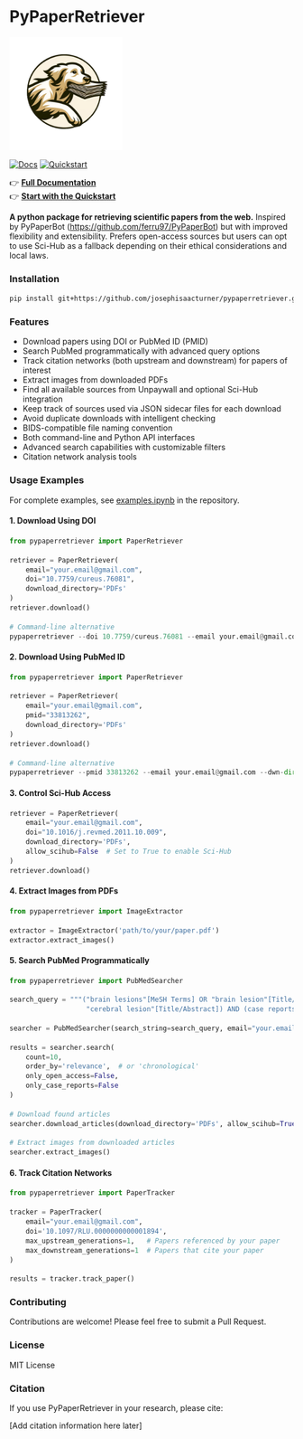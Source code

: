 # PyPaperRetriever

<img src="logo.png" width="200">

[![Docs](https://img.shields.io/badge/Docs-Read%20the%20docs-blue?logo=readthedocs)](https://josephiturner.com/pypaperretriever/)
[![Quickstart](https://img.shields.io/badge/Quickstart-5%20min-brightgreen)](https://josephiturner.com/pypaperretriever/quickstart/)

👉 **[Full Documentation](https://josephiturner.com/pypaperretriever/)**  
👉 **[Start with the Quickstart](https://josephiturner.com/pypaperretriever/quickstart/)**

**A python package for retrieving scientific papers from the web.** Inspired by PyPaperBot (https://github.com/ferru97/PyPaperBot) but with improved flexibility and extensibility. Prefers open-access sources but users can opt to use Sci-Hub as a fallback depending on their ethical considerations and local laws.

### Installation
    
```bash
pip install git+https://github.com/josephisaacturner/pypaperretriever.git
```

### Features

- Download papers using DOI or PubMed ID (PMID)
- Search PubMed programmatically with advanced query options
- Track citation networks (both upstream and downstream) for papers of interest
- Extract images from downloaded PDFs
- Find all available sources from Unpaywall and optional Sci-Hub integration
- Keep track of sources used via JSON sidecar files for each download
- Avoid duplicate downloads with intelligent checking
- BIDS-compatible file naming convention
- Both command-line and Python API interfaces
- Advanced search capabilities with customizable filters
- Citation network analysis tools

### Usage Examples

For complete examples, see [examples.ipynb](examples.ipynb) in the repository.

#### 1. Download Using DOI

```python
from pypaperretriever import PaperRetriever

retriever = PaperRetriever(
    email="your.email@gmail.com",
    doi="10.7759/cureus.76081",
    download_directory='PDFs'
)
retriever.download()

# Command-line alternative
pypaperretriever --doi 10.7759/cureus.76081 --email your.email@gmail.com --dwn-dir PDFs
```

#### 2. Download Using PubMed ID

```python
from pypaperretriever import PaperRetriever

retriever = PaperRetriever(
    email="your.email@gmail.com",
    pmid="33813262",
    download_directory='PDFs'
)
retriever.download()

# Command-line alternative
pypaperretriever --pmid 33813262 --email your.email@gmail.com --dwn-dir PDFs
```

#### 3. Control Sci-Hub Access

```python
retriever = PaperRetriever(
    email="your.email@gmail.com",
    doi="10.1016/j.revmed.2011.10.009",
    download_directory='PDFs',
    allow_scihub=False  # Set to True to enable Sci-Hub
)
retriever.download()
```

#### 4. Extract Images from PDFs

```python
from pypaperretriever import ImageExtractor

extractor = ImageExtractor('path/to/your/paper.pdf')
extractor.extract_images()
```

#### 5. Search PubMed Programmatically

```python
from pypaperretriever import PubMedSearcher

search_query = """("brain lesions"[MeSH Terms] OR "brain lesion"[Title/Abstract] OR 
                   "cerebral lesion"[Title/Abstract]) AND (case reports[Publication Type])"""

searcher = PubMedSearcher(search_string=search_query, email="your.email@gmail.com")

results = searcher.search(
    count=10,
    order_by='relevance',  # or 'chronological'
    only_open_access=False,
    only_case_reports=False
)

# Download found articles
searcher.download_articles(download_directory='PDFs', allow_scihub=True)

# Extract images from downloaded articles
searcher.extract_images()
```

#### 6. Track Citation Networks

```python
from pypaperretriever import PaperTracker

tracker = PaperTracker(
    email="your.email@gmail.com",
    doi='10.1097/RLU.0000000000001894',
    max_upstream_generations=1,   # Papers referenced by your paper
    max_downstream_generations=1  # Papers that cite your paper
)

results = tracker.track_paper()
```

### Contributing

Contributions are welcome! Please feel free to submit a Pull Request.

### License

MIT License

### Citation

If you use PyPaperRetriever in your research, please cite:

[Add citation information here later]